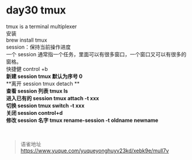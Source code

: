 # day30 tmux
tmux is a terminal multiplexer  
安装  
brew install tmux  
 session：保持当前操作进度  
一个 session 通常指一个任务，里面可以有很多窗口，一个窗口又可以有很多的窗格。  
快捷健 control +b  
**新建 session tmux 默认为序号 0**  
**离开 session tmux detach **  
**查看 session 列表 tmux ls**  
**进入已有的 session tmux attach -t xxx**  
**切换 session tmux switch -t xxx**  
**关闭 session control+d**  
**修改 session 名字 tmux rename-session -t oldname newname**

<br>
  
> 语雀地址 https://www.yuque.com/yuqueyonghuyv23kd/xebk9e/mull7v